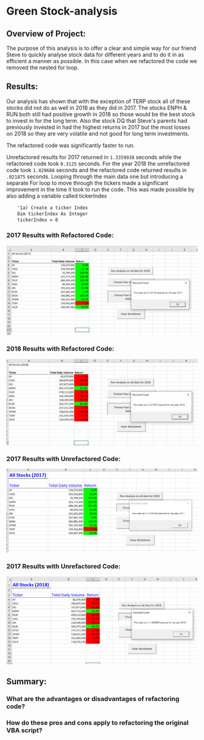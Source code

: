 # Green Stock-analysis

## Overview of Project: 

The purpose of this analysis is to offer a clear and simple way for our friend Steve to quickly analyse stock data for different years and to do it in as efficient a manner as possible. In this case when we refactored the code we removed the nested for loop.

## Results: 

Our analysis has shown that with the exception of TERP stock all of these stocks did not do as well in 2018 as they did in 2017. The stocks ENPH & RUN both still had positive growth in 2018 so those would be the best stock to invest in for the long term. Also the stock DQ that Steve's parents had previously invested in had the highest returns in 2017 but the most losses on 2018 so they are very volatile and not good for long term investments. 

The refactored code was significantly faster to run. 

Unrefactored results for 2017 returned in `1.3359938` seconds while the refactored code took `0.3125` seconds. For the year 2018 the unrefactored code took `1.429688` seconds and the refactored code returned results in `.021875` seconds. Looping through the main data one but introducing a separate For loop to move through the tickers made a significant improvement in the time it took to run the code. This was made possible by also adding a variable called tickerIndex
```
    '1a) Create a ticker Index
    Dim tickerIndex As Integer
    tickerIndex = 0
```

### 2017 Results with Refactored Code:

![Refactored Results & Run Time for 2017](https://github.com/ccastanette/stock-analysis/blob/master/Resources/VBA_Challenge_2017.png)

### 2018 Results with Refactored Code:

![Refactored Results & Run Time for 2018](https://github.com/ccastanette/stock-analysis/blob/master/Resources/VBA_Challenge_2018.png)

### 2017 Results with Unrefactored Code:

![Un-Refactored Results & Run Time for 2017](https://github.com/ccastanette/stock-analysis/blob/master/Resources/VBA_Challenge_2017_unrefactored.png)

### 2017 Results with Unrefactored Code:

![Un-Refactored Results & Run Time for 2018](https://github.com/ccastanette/stock-analysis/blob/master/Resources/VBA_Challenge_2018_unrefactored.png)


## Summary: 

### What are the advantages or disadvantages of refactoring code?



### How do these pros and cons apply to refactoring the original VBA script?
